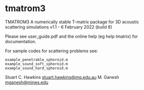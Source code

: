 # tmatrom3

TMATROM3
A numerically stable T-matrix package for 3D acoustic scattering simulations
v1.1 - 6 February 2022 (build 8)

Please see user_guide.pdf and the online help (eg help tmatrix) for 
documentation. 

For sample codes for scattering problems see:

	example_penetrable_spheroid.m	
	example_sound_soft_spheroid.m
	example_sound_hard_spheroid.m

Stuart C. Hawkins stuart.hawkins@mq.edu.au
M. Ganesh mganesh@mines.edu

